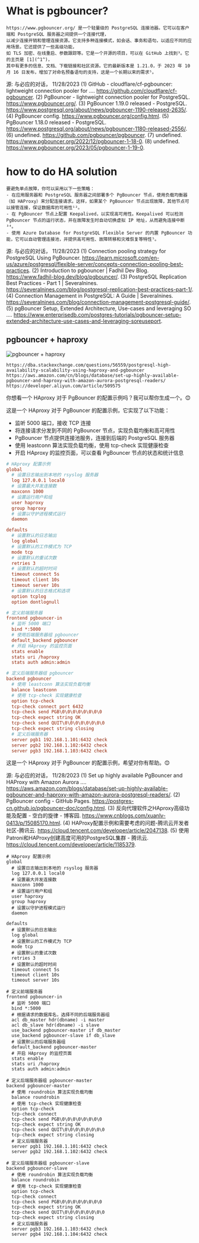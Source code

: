 # What is pgbouncer?
```
https://www.pgbouncer.org/ 是一个轻量级的 PostgreSQL 连接池器。它可以在客户端和 PostgreSQL 服务器之间提供一个连接代理，
以减少连接开销和管理连接资源。它支持多种连接模式，如会话、事务和语句，以适应不同的应用场景。它还提供了一些高级功能，
如 TLS 加密、在线重启、参数跟踪等。它是一个开源的项目，可以在 GitHub 上找到³。它的主页是 [1](^1^)，
其中有更多的信息、文档、下载链接和社区资源。它的最新版本是 1.21.0，于 2023 年 10 月 16 日发布，增加了对命名预备语句的支持，这是一个长期以来的需求⁵。
```
源: 与必应的对话， 11/28/2023
(1) GitHub - cloudflare/cf-pgbouncer: lightweight connection pooler for .... https://github.com/cloudflare/cf-pgbouncer.
(2) PgBouncer - lightweight connection pooler for PostgreSQL. https://www.pgbouncer.org/.
(3) PgBouncer 1.19.0 released - PostgreSQL. https://www.postgresql.org/about/news/pgbouncer-1190-released-2635/.
(4) PgBouncer config. https://www.pgbouncer.org/config.html.
(5) PgBouncer 1.18.0 released - PostgreSQL. https://www.postgresql.org/about/news/pgbouncer-1180-released-2556/.
(6) undefined. https://github.com/pgbouncer/pgbouncer.
(7) undefined. https://www.pgbouncer.org/2022/12/pgbouncer-1-18-0.
(8) undefined. https://www.pgbouncer.org/2023/05/pgbouncer-1-19-0.

# how to do HA solution

```
要避免单点故障，你可以采用以下一些策略：
- 在应用服务器和 PostgreSQL 服务器之间部署多个 PgBouncer 节点，使用负载均衡器（如 HAProxy）来分配连接请求。这样，如果某个 PgBouncer 节点出现故障，其他节点可以接管连接，保证数据库的可用性¹²。
- 在 PgBouncer 节点上配置 Keepalived，以实现高可用性。Keepalived 可以检测 PgBouncer 节点的运行状态，并在故障发生时自动切换虚拟 IP 地址，从而避免连接中断³⁴。
- 使用 Azure Database for PostgreSQL Flexible Server 的内置 PgBouncer 功能，它可以自动管理连接池，并提供高可用性、故障转移和灾难恢复等特性⁵。

```

源: 与必应的对话， 11/28/2023
(1) Connection pooling strategy for PostgreSQL Using PgBouncer. https://learn.microsoft.com/en-us/azure/postgresql/flexible-server/concepts-connection-pooling-best-practices.
(2) Introduction to pgbouncer | Fadhil Dev Blog. https://www.fadhil-blog.dev/blog/pgbouncer/.
(3) PostgreSQL Replication Best Practices - Part 1 | Severalnines. https://severalnines.com/blog/postgresql-replication-best-practices-part-1/.
(4) Connection Management in PostgreSQL: A Guide | Severalnines. https://severalnines.com/blog/connection-management-postgresql-guide/.
(5) pgBouncer Setup, Extended Architecture, Use-cases and leveraging SO .... https://www.enterprisedb.com/postgres-tutorials/pgbouncer-setup-extended-architecture-use-cases-and-leveraging-soreuseport.

## pgbouncer + haproxy
![pgbouncer + haproxy](pgbouncer_haproxy.png)
```
https://dba.stackexchange.com/questions/56559/postgresql-high-availability-scalability-using-haproxy-and-pgbouncer
https://aws.amazon.com/cn/blogs/database/set-up-highly-available-pgbouncer-and-haproxy-with-amazon-aurora-postgresql-readers/
https://developer.aliyun.com/article/509575
```
你想看一个 HAproxy 对于 PgBouncer 的配置示例吗？我可以帮你生成一个。😊

这是一个 HAproxy 对于 PgBouncer 的配置示例，它实现了以下功能：

- 监听 5000 端口，接收 TCP 连接
- 将连接请求分发到不同的 PgBouncer 节点，实现负载均衡和高可用性
- PgBouncer 节点提供连接池服务，连接到后端的 PostgreSQL 服务器
- 使用 leastconn 算法实现负载均衡，使用 tcp-check 实现健康检查
- 开启 HAproxy 的监控页面，可以查看 PgBouncer 节点的状态和统计信息

```ini
# HAproxy 配置示例
global
  # 设置日志输出到本地的 rsyslog 服务器
  log 127.0.0.1 local0
  # 设置最大并发连接数
  maxconn 1000
  # 设置运行用户和组
  user haproxy
  group haproxy
  # 设置以守护进程模式运行
  daemon

defaults
  # 设置默认的日志输出
  log global
  # 设置默认的工作模式为 TCP
  mode tcp
  # 设置默认的重试次数
  retries 3
  # 设置默认的超时时间
  timeout connect 5s
  timeout client 10s
  timeout server 10s
  # 设置默认的日志格式和选项
  option tcplog
  option dontlognull

# 定义前端服务器
frontend pgbouncer-in
  # 监听 5000 端口
  bind *:5000
  # 使用后端服务器组 pgbouncer
  default_backend pgbouncer
  # 开启 HAproxy 的监控页面
  stats enable
  stats uri /haproxy
  stats auth admin:admin

# 定义后端服务器组 pgbouncer
backend pgbouncer
  # 使用 leastconn 算法实现负载均衡
  balance leastconn
  # 使用 tcp-check 实现健康检查
  option tcp-check
  tcp-check connect port 6432
  tcp-check send PGB\0\0\0\0\0\0\0\0
  tcp-check expect string OK
  tcp-check send QUIT\0\0\0\0\0\0\0\0
  tcp-check expect string closing
  # 定义后端服务器
  server pgb1 192.168.1.101:6432 check
  server pgb2 192.168.1.102:6432 check
  server pgb3 192.168.1.103:6432 check
```

这是一个 HAproxy 对于 PgBouncer 的配置示例，希望对你有帮助。😊

源: 与必应的对话， 11/28/2023
(1) Set up highly available PgBouncer and HAProxy with Amazon Aurora .... https://aws.amazon.com/blogs/database/set-up-highly-available-pgbouncer-and-haproxy-with-amazon-aurora-postgresql-readers/.
(2) PgBouncer config - GitHub Pages. https://postgres-cn.github.io/pgbouncer-doc/config.html.
(3) 反向代理软件之HAproxy高级功能及配置 - 空白的旋律 - 博客园. https://www.cnblogs.com/xuanlv-0413/p/15085170.html.
(4) HAProxy配置示例和需要考虑的问题-腾讯云开发者社区-腾讯云. https://cloud.tencent.com/developer/article/2047138.
(5) 使用Patroni和HAProxy创建高度可用的PostgreSQL集群 - 腾讯云. https://cloud.tencent.com/developer/article/1185379.

```
# HAproxy 配置示例
global
  # 设置日志输出到本地的 rsyslog 服务器
  log 127.0.0.1 local0
  # 设置最大并发连接数
  maxconn 1000
  # 设置运行用户和组
  user haproxy
  group haproxy
  # 设置以守护进程模式运行
  daemon

defaults
  # 设置默认的日志输出
  log global
  # 设置默认的工作模式为 TCP
  mode tcp
  # 设置默认的重试次数
  retries 3
  # 设置默认的超时时间
  timeout connect 5s
  timeout client 10s
  timeout server 10s

# 定义前端服务器
frontend pgbouncer-in
  # 监听 5000 端口
  bind *:5000
  # 根据请求的数据库名，选择不同的后端服务器组
  acl db_master hdr(dbname) -i master
  acl db_slave hdr(dbname) -i slave
  use_backend pgbouncer-master if db_master
  use_backend pgbouncer-slave if db_slave
  # 设置默认的后端服务器组
  default_backend pgbouncer-master
  # 开启 HAproxy 的监控页面
  stats enable
  stats uri /haproxy
  stats auth admin:admin

# 定义后端服务器组 pgbouncer-master
backend pgbouncer-master
  # 使用 roundrobin 算法实现负载均衡
  balance roundrobin
  # 使用 tcp-check 实现健康检查
  option tcp-check
  tcp-check connect
  tcp-check send PGB\0\0\0\0\0\0\0\0
  tcp-check expect string OK
  tcp-check send QUIT\0\0\0\0\0\0\0\0
  tcp-check expect string closing
  # 定义后端服务器
  server pgb1 192.168.1.101:6432 check
  server pgb2 192.168.1.102:6432 check

# 定义后端服务器组 pgbouncer-slave
backend pgbouncer-slave
  # 使用 roundrobin 算法实现负载均衡
  balance roundrobin
  # 使用 tcp-check 实现健康检查
  option tcp-check
  tcp-check connect
  tcp-check send PGB\0\0\0\0\0\0\0\0
  tcp-check expect string OK
  tcp-check send QUIT\0\0\0\0\0\0\0\0
  tcp-check expect string closing
  # 定义后端服务器
  server pgb3 192.168.1.103:6432 check
  server pgb4 192.168.1.104:6432 check
```
